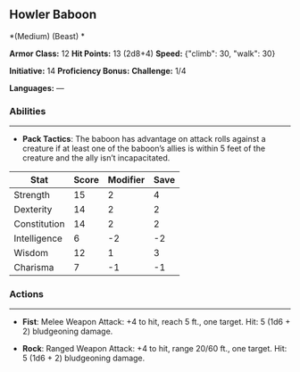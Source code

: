 ## Howler Baboon
*(Medium) (Beast) *

**Armor Class:** 12
**Hit Points:** 13 (2d8+4)
**Speed:** {"climb": 30, "walk": 30}

**Initiative:** 14
**Proficiency Bonus:**
**Challenge:** 1/4

**Languages:** —

### Abilities
 --- 
- **Pack Tactics**: The baboon has advantage on attack rolls against a creature if at least one of the baboon’s allies is within 5 feet of the creature and the ally isn’t incapacitated.



| Stat | Score | Modifier | Save |
| ---- | ---- | ---- | ---- |
| Strength | 15 | 2 | 4 |
| Dexterity | 14 | 2 | 2 |
| Constitution | 14 | 2 | 2 |
| Intelligence | 6 | -2 | -2 |
| Wisdom | 12 | 1 | 3 |
| Charisma | 7 | -1 | -1 |

### Actions
 --- 
- **Fist**: Melee Weapon Attack: +4 to hit, reach 5 ft., one target. Hit: 5 (1d6 + 2) bludgeoning damage.

- **Rock**: Ranged Weapon Attack: +4 to hit, range 20/60 ft., one target. Hit: 5 (1d6 + 2) bludgeoning damage.

